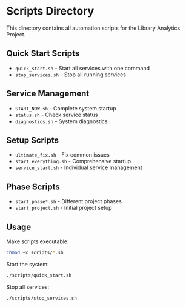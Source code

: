 # Scripts Directory

This directory contains all automation scripts for the Library Analytics Project.

## Quick Start Scripts
- `quick_start.sh` - Start all services with one command
- `stop_services.sh` - Stop all running services

## Service Management
- `START_NOW.sh` - Complete system startup
- `status.sh` - Check service status
- `diagnostics.sh` - System diagnostics

## Setup Scripts  
- `ultimate_fix.sh` - Fix common issues
- `start_everything.sh` - Comprehensive startup
- `service_start.sh` - Individual service management

## Phase Scripts
- `start_phase*.sh` - Different project phases
- `start_project.sh` - Initial project setup

## Usage
Make scripts executable:
```bash
chmod +x scripts/*.sh
```

Start the system:
```bash
./scripts/quick_start.sh
```

Stop all services:
```bash
./scripts/stop_services.sh
```

